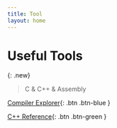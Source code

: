 ```yaml
---
title: Tool
layout: home
---
```


# Useful Tools

{: .new}
> C & C++ & Assembly

[Compiler Explorer](https://godbolt.org/){: .btn .btn-blue }

[C++ Reference](https://en.cppreference.com/w/){: .btn .btn-green }
